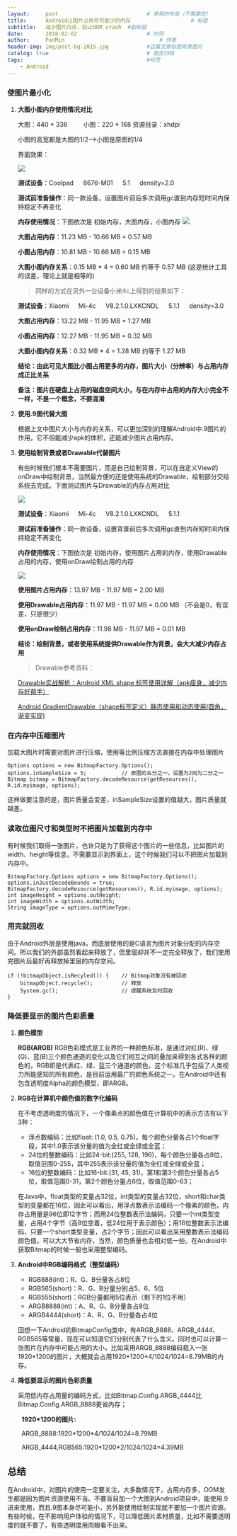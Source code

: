 ```yaml
---
layout:     post                            # 使用的布局（不需要改）
title:      Android让图片占用尽可能少的内存                   # 标题
subtitle:   减少图片内存，防止OOM crash  #副标题
date:       2018-02-02                      # 时间
author:     PanMin                              # 作者
header-img: img/post-bg-2015.jpg            #这篇文章标题背景图片
catalog: true                               # 是否归档
tags:                                       #标签
    - Android
---
```


### 使图片最小化

1. **大图小图内存使用情况对比**
	
	大图：440 * 336    小图：220 * 168 资源目录：xhdpi
	
	小图的高宽都是大图的1/2-->小图是原图的1/4
	
	界面效果：
	
	![]({{site.url}}/img/20180509174443.png)
	
	**测试设备**：Coolpad   8676-M01   5.1   density=2.0

	**测试前准备操作**：同一款设备，设置图片前后多次调用gc直到内存短时间内保持稳定不再变化

	**内存使用情况**：下图依次是 初始内存，大图内存，小图内存
	![]({{site.url}}/img/20180509174650.png)
 
	**大图占用内存**：11.23 MB - 10.66 MB = 0.57 MB

	**小图占用内存**：10.81 MB - 10.66 MB = 0.15 MB

	**大图小图内存关系**：0.15 MB * 4 = 0.60 MB 约等于 0.57 MB (这是统计工具的误差，理论上就是相等的)

	> 同样的方式在另外一台设备小米4c上得到的结果如下：

	**测试设备**：Xiaomi   Mi-4c   V8.2.1.0.LXKCNDL   5.1.1   density=3.0

	**大图占用内存**：13.22 MB - 11.95 MB = 1.27 MB

	**小图占用内存**：12.27 MB - 11.95 MB = 0.32 MB

	**大图小图内存关系**：0.32 MB * 4 = 1.28 MB 约等于 1.27 MB

	**结论：由此可见大图比小图占用更多的内存，图片大小（分辨率）与占用内存成正比关系**

	**备注：图片在硬盘上占用的磁盘空间大小，与在内存中占用的内存大小完全不一样，不是一个概念，不要混淆**

2. **使用.9图代替大图**

	根据上文中图片大小与内存的关系，可以更加深刻的理解Android中.9图片的作用，它不但能减少apk的体积，还能减少图片占用内存。

3. **使用绘制背景或者Drawable代替图片**  

	有些时候我们根本不需要图片，而是自己绘制背景，可以在自定义View的onDraw中绘制背景，当然最方便的还是使用系统的Drawable，绘制部分交给系统去完成。下面测试图片与Drawable的内存占用对比

	![]({{site.url}}/img/20180509175253.png)
	
	**测试设备**：Xiaomi   Mi-4c   V8.2.1.0.LXKCNDL   5.1.1

	**测试前准备操作**：同一款设备，设置背景前后多次调用gc直到内存短时间内保持稳定不再变化

	**内存使用情况**：下图依次是 初始内存，使用图片占用的内存，使用Drawable占用的内存，使用onDraw绘制占用的内存

	![]({{site.url}}/img/20180509175443.png)

	**使用图片占用内存**：13.97 MB - 11.97 MB = 2.00 MB

	**使用Drawable占用内存**：11.97 MB - 11.97 MB = 0.00 MB （不会是0，有误差，只是很少）

	**使用onDraw绘制占用内存**：11.98 MB - 11.97 MB = 0.01 MB

	**结论：绘制背景，或者使用系统提供Drawable作为背景，会大大减少内存占用**

	> Drawable参考资料：

	[Drawable实战解析：Android XML shape 标签使用详解（apk瘦身，减少内存好帮手）](http://www.cnblogs.com/popfisher/p/6238119.html)

	[Android GradientDrawable（shape标签定义）静态使用和动态使用(圆角，渐变实现)](http://www.cnblogs.com/popfisher/p/5606690.html)


### 在内存中压缩图片

加载大图片时需要对图片进行压缩，使用等比例压缩方法直接在内存中处理图片
```
Options options = new BitmapFactory.Options();
options.inSampleSize = 5;           // 原图的五分之一，设置为2则为二分之一
Bitmap bitmap = BitmapFactory.decodeResource(getResources(), R.id.myimage, options);
```
这样做要注意的是，图片质量会变差，inSampleSize设置的值越大，图片质量就越差。


### 读取位图尺寸和类型时不把图片加载到内存中

有时候我们取得一张图片，也许只是为了获得这个图片的一些信息，比如图片的width、height等信息，不需要显示到界面上，这个时候我们可以不把图片加载到内存中。

```
BitmapFactory.Options options = new BitmapFactory.Options();
options.inJustDecodeBounds = true;
BitmapFactory.decodeResource(getResources(), R.id.myimage, options);
int imageHeight = options.outHeight;
int imageWidth = options.outWidth;
String imageType = options.outMimeType;
```

### 用完就回收

由于Android外层是使用java，而底层使用的是C语言为图片对象分配的内存空间。所以我们的外部虽然看起来释放了，但里层却并不一定完全释放了，我们使用完图片后最好再释放掉里层的内存空间。
```
if (!bitmapObject.isRecyled()) {    // Bitmap对象没有被回收
    bitmapObject.recycle();         // 释放
    System.gc();                    // 提醒系统及时回收
}
```


### 降低要显示的图片色彩质量

1. **颜色模型**

	**RGB(ARGB)**
	RGB色彩模式是工业界的一种颜色标准，是通过对红(R)、绿(G)、蓝(B)三个颜色通道的变化以及它们相互之间的叠加来得到各式各样的颜色的，RGB即是代表红、绿、蓝三个通道的颜色，这个标准几乎包括了人类视力所能感知的所有颜色，是目前运用最广的颜色系统之一。在Android中还有包含透明度Alpha的颜色模型，即ARGB。

2. **RGB在计算机中颜色值的数字化编码**
	
	在不考虑透明度的情况下，一个像素点的颜色值在计算机中的表示方法有以下3种：
	* 浮点数编码：比如float: (1.0, 0.5, 0.75)，每个颜色分量各占1个float字段，其中1.0表示该分量的值为全红或全绿或全蓝；
	* 24位的整数编码：比如24-bit:(255, 128, 196)，每个颜色分量各占8位，取值范围0-255，其中255表示该分量的值为全红或全绿或全蓝；
	* 16位的整数编码：比如16-bit:(31, 45, 31)，第1和第3个颜色分量各占5位，取值范围0-31，第2个颜色分量占6位，取值范围0-63；

	在Java中，float类型的变量占32位，int类型的变量占32位，short和char类型的变量都在16位，因此可以看出，用浮点数表示法编码一个像素的颜色，内存占用量是96位即12字节；而用24位整数表示法编码，只要一个int类型变量，占用4个字节（高8位空着，低24位用于表示颜色）；用16位整数表示法编码，只要一个short类型变量，占2个字节；因此可以看出采用整数表示法编码颜色值，可以大大节省内存，当然，颜色质量也会相对低一些。在Android中获取Bitmap的时候一般也采用整型编码。

3. **Android中RGB编码格式（整型编码）**
	
	* RGB888(int)：R、G、B分量各占8位
	* RGB565(short)：R、G、B分量分别占5、6、5位
	* RGB555(short)：RGB分量都用5位表示（剩下的1位不用）
	* ARGB8888(int)：A、R、G、B分量各占8位
	* ARGB4444(short)：A、R、G、B分量各占4位
	
	回想一下Android的BitmapConfig类中，有ARGB_8888、ARGB_4444、RGB565等常量，现在可以知道它们分别代表了什么含义。同时也可以计算一张图片在内存中可能占用的大小，比如采用ARGB_8888编码载入一张1920\*1200的图片，大概就会占用1920\*1200\*4/1024/1024=8.79MB的内存。 

4. **降低要显示的图片色彩质量**
	
	采用低内存占用量的编码方式，比如Bitmap.Config.ARGB_4444比Bitmap.Config.ARGB_8888更省内存；

  	**1920*1200的图片:**

  	ARGB_8888:1920\*1200\*4/1024/1024=8.79MB

  	ARGB_4444,RGB565:1920\*1200\*2/1024/1024=4.39MB


## 总结

在Android中，对图片的使用一定要关注，大多数情况下，占用内存多，OOM发生都是因为图片资源使用不当。不要盲目加一个大图到Android项目中，能使用.9进来使用，而且.9图本身尽可能小，另外能使用绘制实现就不要加一个图片资源。有些时候，在不影响用户体验的情况下，可以降低图片素材质量，比如不需要透明度的就不要了，有些透明度用肉眼看不出来。